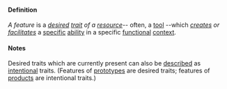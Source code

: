#### Definition

*A feature* is a *[desired](https://github.com/gcassel/Modular-Organization-Terminology/blob/master/terms/goal.md) [trait](https://github.com/gcassel/Modular-Organization-Terminology/blob/master/terms/trait.md) of a [resource](https://github.com/gcassel/Modular-Organizing-Terminology/blob/master/terms/resource.md)*-- often, a [tool](https://github.com/gcassel/Modular-Organization-Terminology/blob/master/terms/tool.md) --which *[creates](https://github.com/gcassel/Modular-Organization-Terminology/blob/master/terms/create.md) or [facilitates](https://github.com/gcassel/Modular-Organization-Terminology/blob/master/terms/facilitate.md)* a [specific](https://github.com/gcassel/Modular-Organization-Terminology/blob/master/terms/specification.md) [ability](https://github.com/gcassel/Modular-Organization-Terminology/blob/master/terms/ability.md) in a specific [functional](https://github.com/gcassel/Modular-Organization-Terminology/blob/master/terms/function.md) [context](https://github.com/gcassel/Modular-Organization-Terminology/blob/master/terms/context.md).

#### Notes

Desired traits which are currently present can also be [described](https://github.com/gcassel/Modular-Organization-Terminology/blob/master/terms/describe.md) as [intentional](https://github.com/gcassel/Modular-Organization-Terminology/blob/master/terms/intend.md) traits.   (Features of [prototypes](https://github.com/gcassel/Modular-Organization-Terminology/blob/master/terms/prototype.md) are desired traits; features of [products](https://github.com/gcassel/Modular-Organization-Terminology/blob/master/terms/produce.md) are intentional traits.)
